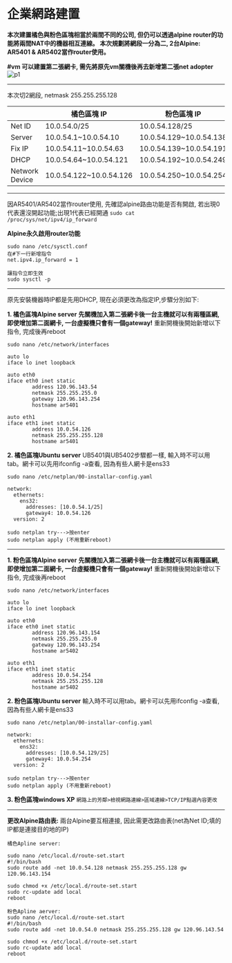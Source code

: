 # 企業網路建置
**本次建置橘色與粉色區塊相當於兩間不同的公司, 但仍可以透過alpine router的功能將兩間NAT中的機器相互連線。
本次規劃將網段一分為二, 2台Alpine: AR5401 & AR5402當作router使用。**

**#vm 可以建置第二張網卡, 需先將原先vm關機後再去新增第二張net adopter**
![p1](https://i.imgur.com/ehZBKUS.png)



---
本次切2網段, netmask 255.255.255.128





|                |橘色區塊 IP|粉色區塊 IP|
| -------------- | -------- | -------- |
| Net ID         |10.0.54.0/25|10.0.54.128/25|
|Server|10.0.54.1~10.0.54.10|10.0.54.129~10.0.54.138|
| Fix IP         |10.0.54.11~10.0.54.63|10.0.54.139~10.0.54.191|
| DHCP           |10.0.54.64~10.0.54.121|10.0.54.192~10.0.54.249|
| Network Device |10.0.54.122~10.0.54.126|10.0.54.250~10.0.54.254|

-------

因AR5401/AR5402當作router使用, 先確認alpine路由功能是否有開啟, 若出現0代表還沒開起功能;出現1代表已經開通
`sudo cat /proc/sys/net/ipv4/ip_forward`

**Alpine永久啟用router功能**
```
sudo nano /etc/sysctl.conf
在#下一行新增指令
net.ipv4.ip_forward = 1
```
```
讓指令立即生效
sudo sysctl -p
```
-----

原先安裝機器時IP都是先用DHCP, 現在必須更改為指定IP,步驟分別如下:

**1. 橘色區塊Alpine server**
**先關機加入第二張網卡後一台主機就可以有兩種區網, 即使增加第二面網卡, 一台虛擬機只會有一個gateway!**
重新開機後開始新增以下指令, 完成後再reboot

```
sudo nano /etc/network/interfaces

auto lo
iface lo inet loopback

auto eth0
iface eth0 inet static
        address 120.96.143.54
        netmask 255.255.255.0
        gateway 120.96.143.254
        hostname ar5401

auto eth1
iface eth1 inet static
        address 10.0.54.126
        netmask 255.255.255.128
        hostname ar5401
```

**2. 橘色區塊Ubuntu server**
UB5401與UB5402步驟都一樣, 輸入時不可以用tab。網卡可以先用ifconfig -a查看, 因為有些人網卡是ens33
```
sudo nano /etc/netplan/00-installar-config.yaml

network:
  ethernets:
    ens32:
      addresses: [10.0.54.1/25]
      gateway4: 10.0.54.126
  version: 2
  
sudo netplan try--->按enter
sudo netplan apply (不用重新reboot)
```

-----

**1. 粉色區塊Alpine server**
**先關機加入第二張網卡後一台主機就可以有兩種區網, 即使增加第二面網卡, 一台虛擬機只會有一個gateway!**
重新開機後開始新增以下指令, 完成後再reboot

```
sudo nano /etc/network/interfaces

auto lo
iface lo inet loopback

auto eth0
iface eth0 inet static
        address 120.96.143.154
        netmask 255.255.255.0
        gateway 120.96.143.254
        hostname ar5402

auto eth1
iface eth1 inet static
        address 10.0.54.254
        netmask 255.255.255.128
        hostname ar5402
```

**2. 粉色區塊Ubuntu server**
輸入時不可以用tab。網卡可以先用ifconfig -a查看, 因為有些人網卡是ens33
```
sudo nano /etc/netplan/00-installar-config.yaml

network:
  ethernets:
    ens32:
      addresses: [10.0.54.129/25]
      gateway4: 10.0.54.254
  version: 2
  
sudo netplan try--->按enter
sudo netplan apply (不用重新reboot)
```

**3. 粉色區塊windows XP**
`網路上的芳鄰>檢視網路連線>區域連線>TCP/IP點選內容更改`

----

**更改Alpine路由表:**
兩台Alpine要互相連接, 因此需更改路由表(net為Net ID;填的IP都是連接目的地的IP)
```
橘色Apline server:

sudo nano /etc/local.d/route-set.start
#!/bin/bash
sudo route add -net 10.0.54.128 netmask 255.255.255.128 gw 120.96.143.154

sudo chmod +x /etc/local.d/route-set.start
sudo rc-update add local
reboot
```

```
粉色Apline aerver:
sudo nano /etc/local.d/route-set.start
#!/bin/bash
sudo route add -net 10.0.54.0 netmask 255.255.255.128 gw 120.96.143.54

sudo chmod +x /etc/local.d/route-set.start
sudo rc-update add local
reboot
```
